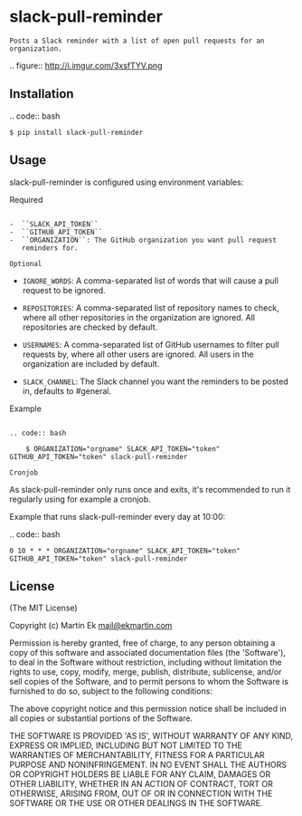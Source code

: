 slack-pull-reminder
===================

    Posts a Slack reminder with a list of open pull requests for an
    organization.

.. figure:: http://i.imgur.com/3xsfTYV.png

Installation
------------

.. code:: bash

    $ pip install slack-pull-reminder

Usage
-----

slack-pull-reminder is configured using environment variables:

Required
~~~~~~~~

-  ``SLACK_API_TOKEN``
-  ``GITHUB_API_TOKEN``
-  ``ORGANIZATION``: The GitHub organization you want pull request
   reminders for.

Optional
~~~~~~~~

-  ``IGNORE_WORDS``: A comma-separated list of words that will cause a pull request to be ignored.

-  ``REPOSITORIES``: A comma-separated list of repository names to check, where all other repositories in the organization are ignored. All repositories are checked by default.

-  ``USERNAMES``: A comma-separated list of GitHub usernames to filter pull requests by, where all other users are ignored. All users in the organization are included by default.

-  ``SLACK_CHANNEL``: The Slack channel you want the reminders to be posted in, defaults to #general.

Example
~~~~~~~

.. code:: bash

    $ ORGANIZATION="orgname" SLACK_API_TOKEN="token" GITHUB_API_TOKEN="token" slack-pull-reminder

Cronjob
~~~~~~~

As slack-pull-reminder only runs once and exits, it's recommended to run
it regularly using for example a cronjob.

Example that runs slack-pull-reminder every day at 10:00:

.. code:: bash

    0 10 * * * ORGANIZATION="orgname" SLACK_API_TOKEN="token" GITHUB_API_TOKEN="token" slack-pull-reminder

License
-------

(The MIT License)

Copyright (c) Martin Ek mail@ekmartin.com

Permission is hereby granted, free of charge, to any person obtaining a
copy of this software and associated documentation files (the
'Software'), to deal in the Software without restriction, including
without limitation the rights to use, copy, modify, merge, publish,
distribute, sublicense, and/or sell copies of the Software, and to
permit persons to whom the Software is furnished to do so, subject to
the following conditions:

The above copyright notice and this permission notice shall be included
in all copies or substantial portions of the Software.

THE SOFTWARE IS PROVIDED 'AS IS', WITHOUT WARRANTY OF ANY KIND, EXPRESS
OR IMPLIED, INCLUDING BUT NOT LIMITED TO THE WARRANTIES OF
MERCHANTABILITY, FITNESS FOR A PARTICULAR PURPOSE AND NONINFRINGEMENT.
IN NO EVENT SHALL THE AUTHORS OR COPYRIGHT HOLDERS BE LIABLE FOR ANY
CLAIM, DAMAGES OR OTHER LIABILITY, WHETHER IN AN ACTION OF CONTRACT,
TORT OR OTHERWISE, ARISING FROM, OUT OF OR IN CONNECTION WITH THE
SOFTWARE OR THE USE OR OTHER DEALINGS IN THE SOFTWARE.

